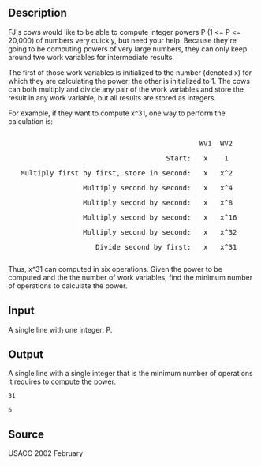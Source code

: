 <h2>Description</h2><p>FJ's cows would like to be able to compute integer powers P (1 &lt;= P &lt;= 20,000) of numbers very quickly, but need your help.  Because they're going to be computing powers of very large numbers, they can only keep around two work variables for intermediate results.</p><p>The first of those work variables is initialized to the number (denoted x) for which they are calculating the power; the other is initialized to 1. The cows can both multiply and divide any pair of the work variables and store the result in any work variable, but all results are stored as integers.</p><p>For example, if they want to compute x^31, one way to perform the calculation is:</p><p><pre><p>                                              WV1  WV2
</p><p>                                      Start:   x    1
</p><p>   Multiply first by first, store in second:   x   x^2
</p><p>                  Multiply second by second:   x   x^4
</p><p>                  Multiply second by second:   x   x^8
</p><p>                  Multiply second by second:   x   x^16
</p><p>                  Multiply second by second:   x   x^32
</p><p>                     Divide second by first:   x   x^31</p></pre></p><p>Thus, x^31 can computed in six operations.  Given the power to be computed and the the number of work variables, find the minimum number of operations to calculate the power.</p><h2>Input</h2><p>A single line with one integer: P.</p><h2>Output</h2><p>A single line with a single integer that is the minimum number of operations it requires to compute the power.</p>

<pre><code class="language-input1">31</code></pre>

<pre><code class="language-output1">6
</code></pre>

<h2>Source</h2><p>USACO 2002 February</p>
